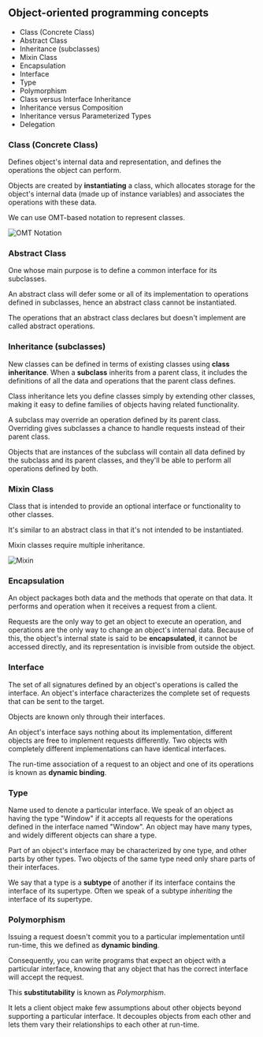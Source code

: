 ## Object-oriented programming concepts

* Class (Concrete Class)
* Abstract Class
* Inheritance (subclasses)
* Mixin Class
* Encapsulation
* Interface
* Type
* Polymorphism
* Class versus Interface Inheritance
* Inheritance versus Composition
* Inheritance versus Parameterized Types
* Delegation

### Class (Concrete Class)

Defines object's internal data and representation, and defines the operations the
object can perform.

Objects are created by __instantiating__ a class, which allocates storage for the object's
internal data (made up of instance variables) and associates the operations with these data.

We can use OMT-based notation to represent classes.

![OMT Notation](https://upload.wikimedia.org/wikipedia/commons/9/9d/OMT_object_diagram.png)

### Abstract Class

One whose main purpose is to define a common interface for its subclasses.

An abstract class will defer some or all of its implementation to operations
defined in subclasses, hence an abstract class cannot be instantiated.

The operations that an abstract class declares but doesn't implement
are called abstract operations.

### Inheritance (subclasses)

New classes can be defined in terms of existing classes using __class inheritance__. When a
__subclass__ inherits from a parent class, it includes the definitions of all the data and
operations that the parent class defines.

Class inheritance lets you define classes simply by extending other classes, making it easy to
define families of objects having related functionality.

A subclass may override an operation defined by its parent class. Overriding gives subclasses a chance
to handle requests instead of their parent class.

Objects that are instances of the subclass will contain all data defined by the subclass and
its parent classes, and they'll be able to perform all operations defined by both.

### Mixin Class

Class that is intended to provide an optional interface or functionality to other classes.

It's similar to an abstract class in that it's not intended to be instantiated.

Mixin classes require multiple inheritance.

![Mixin](https://www.oreilly.com/library/view/learning-javascript-design/9781449334840/httpatomoreillycomsourceoreillyimages1547815.png)

### Encapsulation

An object packages both data and the methods that operate on that data. It performs
and operation when it receives a request from a client.

Requests are the only way to get an object to execute an operation, and operations
are the only way to change an object's internal data. Because of this, the object's
internal state is said to be __encapsulated__, it cannot be accessed directly, and its
representation is invisible from outside the object.

### Interface

The set of all signatures defined by an object's operations is called the interface.
An object's interface characterizes the complete set of requests that can be sent
to the target.

Objects are known only through their interfaces.

An object's interface says nothing about its implementation, different objects
are free to implement requests differently. Two objects with completely different
implementations can have identical interfaces.

The run-time association of a request to an object and one of its operations
is known as __dynamic binding__.

### Type

Name used to denote a particular interface. We speak of an object as having the type
"Window" if it accepts all requests for the operations defined in the interface named
"Window". An object may have many types, and widely different objects can share a type.

Part of an object's interface may be characterized by one type, and other parts by
other types. Two objects of the same type need only share parts of their interfaces.

We say that a type is a __subtype__ of another if its interface contains the interface
of its supertype. Often we speak of a subtype _inheriting_ the interface of its supertype.

### Polymorphism

Issuing a request doesn't commit you to a particular implementation until run-time,
this we defined as __dynamic binding__.

Consequently, you can write programs that expect an object with a particular interface,
knowing that any object that has the correct interface will accept the request.

This __substitutability__ is known as _Polymorphism_.

It lets a client object make few assumptions about other objects beyond
supporting a particular interface. It decouples objects from each other and lets
them vary their relationships to each other at run-time.
